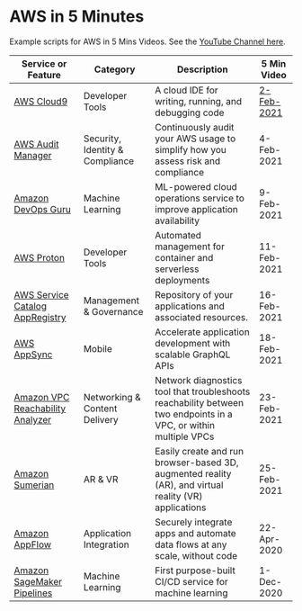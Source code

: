 # AWS in 5 Minutes
Example scripts for AWS in 5 Mins Videos. See the [YouTube Channel here](https://www.youtube.com/playlist?list=PL9sBDyLU4vNQYcjBCVmhQdOElguNXcRPK).

Service or Feature | Category | Description | 5 Min Video
---------- | ------------ | ------------ | ------------
[AWS Cloud9](./cloud9) | Developer Tools | A cloud IDE for writing, running, and debugging code | [2-Feb-2021](https://youtu.be/ZTPgkD7_0Mk)
[AWS Audit Manager](./audit-manager) | Security, Identity & Compliance | Continuously audit your AWS usage to simplify how you assess risk and compliance | 4-Feb-2021
[Amazon DevOps Guru](./devops-guru) | Machine Learning | ML-powered cloud operations service to improve application availability | 9-Feb-2021
[AWS Proton](./proton) | Developer Tools | Automated management for container and serverless deployments | 11-Feb-2021
[AWS Service Catalog AppRegistry](./appregistry) | Management & Governance | Repository of your applications and associated resources. | 16-Feb-2021
[AWS AppSync](./appsync) | Mobile | Accelerate application development with scalable GraphQL APIs | 18-Feb-2021
[Amazon VPC Reachability Analyzer](./vpc-reachability) | Networking & Content Delivery | Network diagnostics tool that troubleshoots reachability between two endpoints in a VPC, or within multiple VPCs | 23-Feb-2021
[Amazon Sumerian](./sumerian) | AR & VR | Easily create and run browser-based 3D, augmented reality (AR), and virtual reality (VR) applications | 25-Feb-2021
[Amazon AppFlow](https://aws.amazon.com/appflow/) | Application Integration | Securely integrate apps and automate data flows at any scale, without code | 22-Apr-2020 | Service | 2-Mar-2021
[Amazon SageMaker Pipelines](https://aws.amazon.com/sagemaker/pipelines/) | Machine Learning | First purpose-built CI/CD service for machine learning | 1-Dec-2020 | Feature | 4-Mar-2021